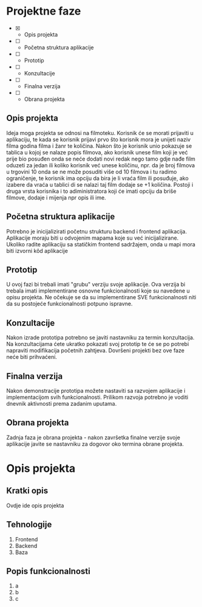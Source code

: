 # Projektne faze
- [x] - Opis projekta
- [ ] - Početna struktura aplikacije
- [ ] - Prototip
- [ ] - Konzultacije
- [ ] - Finalna verzija
- [ ] - Obrana projekta

## Opis projekta
Ideja moga projekta se odnosi na filmoteku.
Korisnik će se morati prijaviti u aplikaciju, te kada se korisnik prijavi prvo što korisnik mora je unijeti naziv filma godina filma i žanr te količina. Nakon što je korisnik unio pokazuje se tablica u kojoj se nalaze popis filmova, ako korisnik unese film koji je već prije bio posuđen onda se neće dodati novi redak nego tamo gdje nađe film oduzeti za jedan ili koliko korisnik već unese količinu, npr. da je broj filmova u trgovini 10 onda se ne može posuditi više od 10 filmova i tu radimo ograničenje, te korisnik ima opciju da bira je li vraća film ili posuđuje, ako izabere da vraća u tablici di se nalazi taj film dodaje se +1 količina.
Postoji i druga vrsta korisnika i to adiministratora koji će imati opciju da briše filmove, dodaje i mijenja npr opis ili ime.


## Početna struktura aplikacije
Potrebno je inicijalizirati početnu strukturu backend i frontend aplikacija.
Aplikacije moraju biti u odvojenim mapama koje su već inicijalizirane.
Ukoliko radite aplikaciju sa statičkim frontend sadržajem, onda u mapi mora biti izvorni kôd aplikacije

## Prototip
U ovoj fazi bi trebali imati "grubu" verziju svoje aplikacije. Ova verzija bi trebala imati implementirane osnovne funkcionalnosti koje su navedene u opisu projekta. Ne očekuje se da su implementirane SVE funkcionalnosti niti da su postojeće funkcionalnosti potpuno ispravne.

## Konzultacije
Nakon izrade prototipa potrebno se javiti nastavniku za termin konzultacija. Na konzultacijama ćete ukratko pokazati svoj prototip te će se po potrebi napraviti modifikacija početnih zahtjeva. Dovršeni projekti bez ove faze neće biti prihvaćeni.

## Finalna verzija
Nakon demonstracije prototipa možete nastaviti sa razvojem aplikacije i implementacijom svih funkcionalnosti. Prilikom razvoja potrebno je voditi dnevnik aktivnosti prema zadanim uputama.

## Obrana projekta
Zadnja faza je obrana projekta - nakon završetka finalne verzije svoje aplikacije javite se nastavniku za dogovor oko termina obrane projekta.

# Opis projekta
## Kratki opis
Ovdje ide opis projekta
## Tehnologije
1. Frontend
2. Backend
3. Baza
## Popis funkcionalnosti
1. a
2. b
3. c
